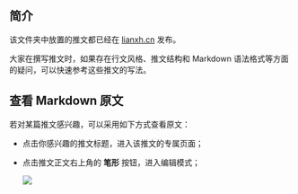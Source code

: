 
## 简介

该文件夹中放置的推文都已经在 [lianxh.cn](https://www.lianxh.cn) 发布。

大家在撰写推文时，如果存在行文风格、推文结构和 Markdown 语法格式等方面的疑问，可以快速参考这些推文的写法。

## 查看 Markdown 原文

若对某篇推文感兴趣，可以采用如下方式查看原文：

- 点击你感兴趣的推文标题，进入该推文的专属页面；
- 点击推文正文右上角的 **笔形** 按钮，进入编辑模式；

  ![](https://fig-lianxh.oss-cn-shenzhen.aliyuncs.com/20250611153026.png)